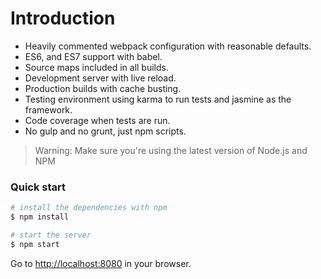 # Introduction

* Heavily commented webpack configuration with reasonable defaults.
* ES6, and ES7 support with babel.
* Source maps included in all builds.
* Development server with live reload.
* Production builds with cache busting.
* Testing environment using karma to run tests and jasmine as the framework.
* Code coverage when tests are run.
* No gulp and no grunt, just npm scripts.

>Warning: Make sure you're using the latest version of Node.js and NPM

### Quick start

```bash
# install the dependencies with npm
$ npm install

# start the server
$ npm start
```

Go to [http://localhost:8080](http://localhost:8080) in your browser.
